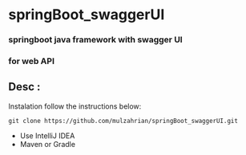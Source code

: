 # springBoot_swaggerUI

### springboot java framework with swagger UI
### for web API 

## Desc :
Instalation follow the instructions below:
```
git clone https://github.com/mulzahrian/springBoot_swaggerUI.git
```
- Use IntelliJ IDEA
- Maven or Gradle
